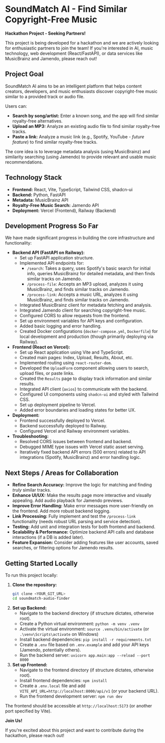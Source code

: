 # SoundMatch AI - Find Similar Copyright-Free Music

**Hackathon Project - Seeking Partners!**

This project is being developed for a hackathon and we are actively looking for enthusiastic partners to join the team! If you're interested in AI, music technology, web development (React/FastAPI), or data services like MusicBrainz and Jamendo, please reach out!

## Project Goal

SoundMatch AI aims to be an intelligent platform that helps content creators, developers, and music enthusiasts discover copyright-free music similar to a provided track or audio file.

Users can:
- **Search by song/artist:** Enter a known song, and the app will find similar royalty-free alternatives.
- **Upload an MP3:** Analyze an existing audio file to find similar royalty-free tracks.
- **Paste a link:** Analyze a music link (e.g., Spotify, YouTube - *future feature*) to find similar royalty-free tracks.

The core idea is to leverage metadata analysis (using MusicBrainz) and similarity searching (using Jamendo) to provide relevant and usable music recommendations.

## Technology Stack

- **Frontend:** React, Vite, TypeScript, Tailwind CSS, shadcn-ui
- **Backend:** Python, FastAPI
- **Metadata:** MusicBrainz API
- **Royalty-Free Music Search:** Jamendo API
- **Deployment:** Vercel (Frontend), Railway (Backend)

## Development Progress So Far

We have made significant progress in building the core infrastructure and functionality:

- **Backend API (FastAPI on Railway):**
    - Set up FastAPI application structure.
    - Implemented API endpoints for:
        - `/search`: Takes a query, uses Spotify's basic search for initial info, queries MusicBrainz for detailed metadata, and then finds similar tracks on Jamendo.
        - `/process-file`: Accepts an MP3 upload, analyzes it using MusicBrainz, and finds similar tracks on Jamendo.
        - `/process-link`: Accepts a music URL, analyzes it using MusicBrainz, and finds similar tracks on Jamendo.
    - Integrated MusicBrainz client for metadata fetching and analysis.
    - Integrated Jamendo client for searching copyright-free music.
    - Configured CORS to allow requests from the frontend.
    - Set up environment variables for API keys and configuration.
    - Added basic logging and error handling.
    - Created Docker configurations (`docker-compose.yml`, `Dockerfile`) for local development and production (though primarily deploying via Railway).
- **Frontend (React on Vercel):**
    - Set up React application using Vite and TypeScript.
    - Created main pages: Index, Upload, Results, About, etc.
    - Implemented routing using `react-router-dom`.
    - Developed the `UploadForm` component allowing users to search, upload files, or paste links.
    - Created the `Results` page to display track information and similar results.
    - Integrated API client (`axios`) to communicate with the backend.
    - Configured UI components using `shadcn-ui` and styled with Tailwind CSS.
    - Set up deployment pipeline to Vercel.
    - Added error boundaries and loading states for better UX.
- **Deployment:**
    - Frontend successfully deployed to Vercel.
    - Backend successfully deployed to Railway.
    - Configured Vercel and Railway environment variables.
- **Troubleshooting:**
    - Resolved CORS issues between frontend and backend.
    - Debugged MIME type issues with Vercel static asset serving.
    - Iteratively fixed backend API errors (500 errors) related to API integrations (Spotify, MusicBrainz) and error handling logic.

## Next Steps / Areas for Collaboration

- **Refine Search Accuracy:** Improve the logic for matching and finding *truly* similar tracks.
- **Enhance UI/UX:** Make the results page more interactive and visually appealing. Add audio playback for Jamendo previews.
- **Improve Error Handling:** Make error messages more user-friendly on the frontend. Add more robust backend logging.
- **Link Processing:** Fully implement and test the `/process-link` functionality (needs robust URL parsing and service detection).
- **Testing:** Add unit and integration tests for both frontend and backend.
- **Scalability & Performance:** Optimize backend API calls and database interactions (if a DB is added later).
- **Feature Expansion:** Consider adding features like user accounts, saved searches, or filtering options for Jamendo results.

## Getting Started Locally

To run this project locally:

1.  **Clone the repository:**
    ```bash
    git clone <YOUR_GIT_URL>
    cd soundmatch-audio-finder
    ```
2.  **Set up Backend:**
    - Navigate to the backend directory (if structure dictates, otherwise root).
    - Create a Python virtual environment: `python -m venv .venv`
    - Activate the virtual environment: `source .venv/bin/activate` (or `.\venv\Scripts\activate` on Windows)
    - Install backend dependencies: `pip install -r requirements.txt`
    - Create a `.env` file based on `.env.example` and add your API keys (Jamendo, potentially others).
    - Run the backend server: `uvicorn app.main:app --reload --port 8000`
3.  **Set up Frontend:**
    - Navigate to the frontend directory (if structure dictates, otherwise root).
    - Install frontend dependencies: `npm install`
    - Create a `.env.local` file and add `VITE_API_URL=http://localhost:8000/api/v1` (or your backend URL).
    - Run the frontend development server: `npm run dev`

The frontend should be accessible at `http://localhost:5173` (or another port specified by Vite).

**Join Us!**

If you're excited about this project and want to contribute during the hackathon, please reach out!
